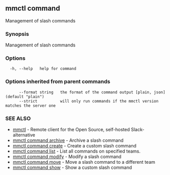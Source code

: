 ## mmctl command

Management of slash commands

### Synopsis

Management of slash commands

### Options

```
  -h, --help   help for command
```

### Options inherited from parent commands

```
      --format string   the format of the command output [plain, json] (default "plain")
      --strict          will only run commands if the mmctl version matches the server one
```

### SEE ALSO

* [mmctl](mmctl.md)	 - Remote client for the Open Source, self-hosted Slack-alternative
* [mmctl command archive](mmctl_command_archive.md)	 - Archive a slash command
* [mmctl command create](mmctl_command_create.md)	 - Create a custom slash command
* [mmctl command list](mmctl_command_list.md)	 - List all commands on specified teams.
* [mmctl command modify](mmctl_command_modify.md)	 - Modify a slash command
* [mmctl command move](mmctl_command_move.md)	 - Move a slash command to a different team
* [mmctl command show](mmctl_command_show.md)	 - Show a custom slash command

